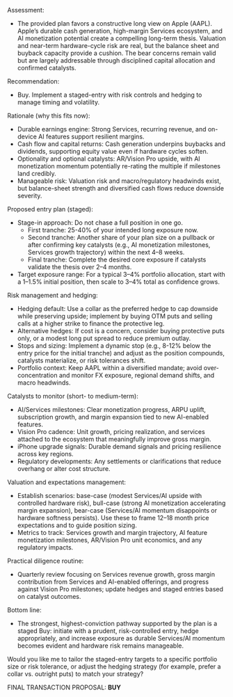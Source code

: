 Assessment:
- The provided plan favors a constructive long view on Apple (AAPL). Apple’s durable cash generation, high-margin Services ecosystem, and AI monetization potential create a compelling long-term thesis. Valuation and near-term hardware-cycle risk are real, but the balance sheet and buyback capacity provide a cushion. The bear concerns remain valid but are largely addressable through disciplined capital allocation and confirmed catalysts.

Recommendation:
- Buy. Implement a staged-entry with risk controls and hedging to manage timing and volatility.

Rationale (why this fits now):
- Durable earnings engine: Strong Services, recurring revenue, and on-device AI features support resilient margins.
- Cash flow and capital returns: Cash generation underpins buybacks and dividends, supporting equity value even if hardware cycles soften.
- Optionality and optional catalysts: AR/Vision Pro upside, with AI monetization momentum potentially re-rating the multiple if milestones land credibly.
- Manageable risk: Valuation risk and macro/regulatory headwinds exist, but balance-sheet strength and diversified cash flows reduce downside severity.

Proposed entry plan (staged):
- Stage-in approach: Do not chase a full position in one go.
  - First tranche: 25-40% of your intended long exposure now.
  - Second tranche: Another share of your plan size on a pullback or after confirming key catalysts (e.g., AI monetization milestones, Services growth trajectory) within the next 4–8 weeks.
  - Final tranche: Complete the desired core exposure if catalysts validate the thesis over 2–4 months.
- Target exposure range: For a typical 3–4% portfolio allocation, start with a 1–1.5% initial position, then scale to 3–4% total as confidence grows.

Risk management and hedging:
- Hedging default: Use a collar as the preferred hedge to cap downside while preserving upside; implement by buying OTM puts and selling calls at a higher strike to finance the protective leg.
- Alternative hedges: If cost is a concern, consider buying protective puts only, or a modest long put spread to reduce premium outlay.
- Stops and sizing: Implement a dynamic stop (e.g., 8-12% below the entry price for the initial tranche) and adjust as the position compounds, catalysts materialize, or risk tolerances shift.
- Portfolio context: Keep AAPL within a diversified mandate; avoid over-concentration and monitor FX exposure, regional demand shifts, and macro headwinds.

Catalysts to monitor (short- to medium-term):
- AI/Services milestones: Clear monetization progress, ARPU uplift, subscription growth, and margin expansion tied to new AI-enabled features.
- Vision Pro cadence: Unit growth, pricing realization, and services attached to the ecosystem that meaningfully improve gross margin.
- iPhone upgrade signals: Durable demand signals and pricing resilience across key regions.
- Regulatory developments: Any settlements or clarifications that reduce overhang or alter cost structure.

Valuation and expectations management:
- Establish scenarios: base-case (modest Services/AI upside with controlled hardware risk), bull-case (strong AI monetization accelerating margin expansion), bear-case (Services/AI momentum disappoints or hardware softness persists). Use these to frame 12–18 month price expectations and to guide position sizing.
- Metrics to track: Services growth and margin trajectory, AI feature monetization milestones, AR/Vision Pro unit economics, and any regulatory impacts.

Practical diligence routine:
- Quarterly review focusing on Services revenue growth, gross margin contribution from Services and AI-enabled offerings, and progress against Vision Pro milestones; update hedges and staged entries based on catalyst outcomes.

Bottom line:
- The strongest, highest-conviction pathway supported by the plan is a staged Buy: initiate with a prudent, risk-controlled entry, hedge appropriately, and increase exposure as durable Services/AI momentum becomes evident and hardware risk remains manageable.

Would you like me to tailor the staged-entry targets to a specific portfolio size or risk tolerance, or adjust the hedging strategy (for example, prefer a collar vs. outright puts) to match your strategy?

FINAL TRANSACTION PROPOSAL: **BUY**